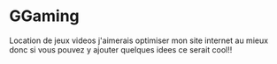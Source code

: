 # GGaming
Location de jeux videos
j'aimerais optimiser mon site internet au mieux donc si vous pouvez y ajouter quelques idees ce serait cool!!
